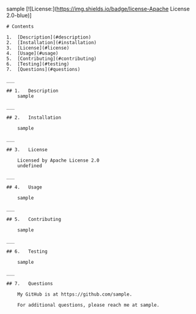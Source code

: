  sample
    [![License:](https://img.shields.io/badge/license-Apache License 2.0-blue)]

    # Contents 

    1.  [Description](#description)
    2.  [Installation](#installation)
    3.  [License](#license)
    4.  [Usage](#usage)
    5.  [Contributing](#contributing)
    6.  [Testing](#testing)
    7.  [Questions](#questions)

    ___

    ## 1.   Description
        sample

    ___

    ## 2.   Installation

        sample

    ___

    ## 3.   License

        Licensed by Apache License 2.0
        undefined

    ___

    ## 4.   Usage

        sample

    ___

    ## 5.   Contributing

        sample

    ___

    ## 6.   Testing 

        sample

    ___

    ## 7.   Questions

        My GitHub is at https://github.com/sample.

        For additional questions, please reach me at sample.
